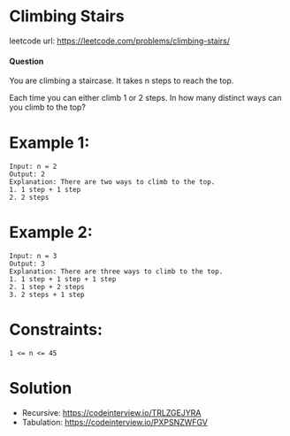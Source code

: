 # Climbing Stairs
 
leetcode url: https://leetcode.com/problems/climbing-stairs/
 
#### Question
You are climbing a staircase. It takes n steps to reach the top.

Each time you can either climb 1 or 2 steps. In how many distinct ways can you climb to the top?

# Example 1:

```
Input: n = 2
Output: 2
Explanation: There are two ways to climb to the top.
1. 1 step + 1 step
2. 2 steps
 ```
 
 # Example 2:

```
Input: n = 3
Output: 3
Explanation: There are three ways to climb to the top.
1. 1 step + 1 step + 1 step
2. 1 step + 2 steps
3. 2 steps + 1 step
```

# Constraints:

```
1 <= n <= 45
 ```
 
# Solution
* Recursive: https://codeinterview.io/TRLZGEJYRA
* Tabulation: https://codeinterview.io/PXPSNZWFGV